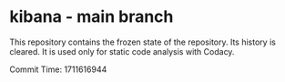 # kibana - main branch

This repository contains the frozen state of the repository.
Its history is cleared. It is used only for static code
analysis with Codacy.

Commit Time: 1711616944
